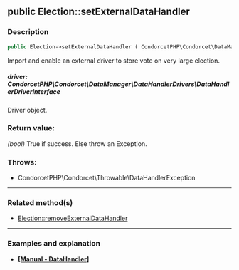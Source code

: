 ## public Election::setExternalDataHandler

### Description    

```php
public Election->setExternalDataHandler ( CondorcetPHP\Condorcet\DataManager\DataHandlerDrivers\DataHandlerDriverInterface driver ): bool
```

Import and enable an external driver to store vote on very large election.
    

##### **driver:** *CondorcetPHP\Condorcet\DataManager\DataHandlerDrivers\DataHandlerDriverInterface*   
Driver object.    


### Return value:   

*(bool)* True if success. Else throw an Exception.



### Throws:   

* CondorcetPHP\Condorcet\Throwable\DataHandlerException

---------------------------------------

### Related method(s)      

* [Election::removeExternalDataHandler](../Election%20Class/public%20Election--removeExternalDataHandler.md)    

---------------------------------------

### Examples and explanation

* **[[Manual - DataHandler]](https://github.com/julien-boudry/Condorcet/blob/master/examples/specifics_examples/use_large_election_external_database_drivers.php)**    
